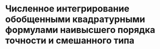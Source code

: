 # Численное интегрирование обобщенными квадратурными формулами наивысшего порядка точности и смешанного типа

